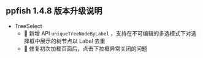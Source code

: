 ## ppfish 1.4.8 版本升级说明

- TreeSelect
  - 🎊 新增 API `uniqueTreeNodeByLabel` ，支持在不可编辑的多选模式下对选择框中展示的树节点以 Label 去重
  - 🐛 修复初次加载页面后，点击下拉框异常关闭的问题


